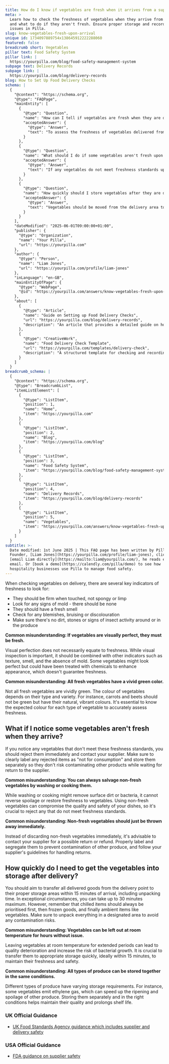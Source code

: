 ```yaml
---
title: How do I know if vegetables are fresh when it arrives from a supplier?
meta: >
  Learn how to check the freshness of vegetables when they arrive from suppliers
  and what to do if they aren't fresh. Ensure proper storage and record any
  issues in Pilla.
slug: know-vegetables-fresh-upon-arrival
unique id: 1734097889754x138645912222288060
featured: false
breadcrumb short: Vegetables
pillar text: Food Safety System
pillar link: |
  https://yourpilla.com/blog/food-safety-management-system
subpage text: Delivery Records
subpage link: |
  https://yourpilla.com/blog/delivery-records
blog: How to Set Up Food Delivery Checks
schema: |
  {
    "@context": "https://schema.org",
    "@type": "FAQPage",
    "mainEntity": [
      {
        "@type": "Question",
        "name": "How can I tell if vegetables are fresh when they are delivered from a supplier?",
        "acceptedAnswer": {
          "@type": "Answer",
          "text": "To assess the freshness of vegetables delivered from a supplier, check for firmness, absence of mold, a fresh smell, and an absence of blemishes, bruising, or discolouration. Ensure there are no signs of dirt, stones, or insect activity. Remember that visual perfection alone does not guarantee freshness; it's also important to consider other factors like texture and smell."
        }
      },
      {
        "@type": "Question",
        "name": "What should I do if some vegetables aren't fresh upon delivery?",
        "acceptedAnswer": {
          "@type": "Answer",
          "text": "If any vegetables do not meet freshness standards upon delivery, immediately reject them and notify your supplier. Clearly label rejected items as 'not for consumption' and store them separately to prevent contamination of other products while arranging for their return or refund."
        }
      },
      {
        "@type": "Question",
        "name": "How quickly should I store vegetables after they are delivered?",
        "acceptedAnswer": {
          "@type": "Answer",
          "text": "Vegetables should be moved from the delivery area to appropriate storage within 15 minutes of arrival to maintain freshness and safety. In cases where this isn't possible, a maximum of 30 minutes is permissible. Prioritize chilled and frozen goods first, and unpack vegetables in a designated area to prevent contamination."
        }
      }
    ],
    "dateModified": "2025-06-01T09:00:00+01:00",
    "publisher": {
      "@type": "Organization",
      "name": "Your Pilla",
      "url": "https://yourpilla.com"
    },
    "author": {
      "@type": "Person",
      "name": "Liam Jones",
      "url": "https://yourpilla.com/profile/liam-jones"
    },
    "inLanguage": "en-GB",
    "mainEntityOfPage": {
      "@type": "WebPage",
      "@id": "https://yourpilla.com/answers/know-vegetables-fresh-upon-arrival"
    },
    "about": [
      {
        "@type": "Article",
        "name": "Guide on Setting up Food Delivery Checks",
        "url": "https://yourpilla.com/blog/delivery-records",
        "description": "An article that provides a detailed guide on how to set up checks for food deliveries, ensuring compliance with safety standards."
      },
      {
        "@type": "CreativeWork",
        "name": "Food Delivery Check Template",
        "url": "https://yourpilla.com/templates/delivery-check",
        "description": "A structured template for checking and recording food deliveries to ensure all items meet safety and quality standards."
      }
    ]
  }
breadcrumb_schema: |
  {
    "@context": "https://schema.org",
    "@type": "BreadcrumbList",
    "itemListElement": [
      {
        "@type": "ListItem",
        "position": 1,
        "name": "Home",
        "item": "https://yourpilla.com"
      },
      {
        "@type": "ListItem",
        "position": 2,
        "name": "Blog",
        "item": "https://yourpilla.com/blog"
      },
      {
        "@type": "ListItem",
        "position": 3,
        "name": "Food Safety System",
        "item": "https://yourpilla.com/blog/food-safety-management-system"
      },
      {
        "@type": "ListItem",
        "position": 4,
        "name": "Delivery Records",
        "item": "https://yourpilla.com/blog/delivery-records"
      },
      {
        "@type": "ListItem",
        "position": 5,
        "name": "Vegetables",
        "item": "https://yourpilla.com/answers/know-vegetables-fresh-upon-arrival"
      }
    ]
  }
subtitle: >-
  Date modified: 1st June 2025 | This FAQ page has been written by Pilla
  Founder, [Liam Jones](https://yourpilla.com/profile/liam-jones), click to
  [email Liam directly](https://mailto:liam@yourpilla.com/), he reads every
  email. Or [book a demo](https://calendly.com/pilla/demo) to see how
  hospitality businesses use Pilla to manage food safety.
---
```

When checking vegetables on delivery, there are several key indicators of freshness to look for:

-   They should be firm when touched, not spongy or limp
-   Look for any signs of mold - there should be none
-   They should have a fresh smell
-   Check for any blemishes, bruising or discolouration
-   Make sure there's no dirt, stones or signs of insect activity around or in the produce

**Common misunderstanding: If vegetables are visually perfect, they must be fresh.**

Visual perfection does not necessarily equate to freshness. While visual inspection is important, it should be combined with other indicators such as texture, smell, and the absence of mold. Some vegetables might look perfect but could have been treated with chemicals to enhance appearance, which doesn't guarantee freshness.

**Common misunderstanding: All fresh vegetables have a vivid green color.**

Not all fresh vegetables are vividly green. The colour of vegetables depends on their type and variety. For instance, carrots and beets should not be green but have their natural, vibrant colours. It's essential to know the expected colour for each type of vegetable to accurately assess freshness.

## What if I notice some vegetables aren't fresh when they arrive?

If you notice any vegetables that don't meet these freshness standards, you should reject them immediately and contact your supplier. Make sure to clearly label any rejected items as "not for consumption" and store them separately so they don't risk contaminating other products while waiting for return to the supplier.

**Common misunderstanding: You can always salvage non-fresh vegetables by washing or cooking them.**

While washing or cooking might remove surface dirt or bacteria, it cannot reverse spoilage or restore freshness to vegetables. Using non-fresh vegetables can compromise the quality and safety of your dishes, so it's crucial to reject any that do not meet freshness standards.

**Common misunderstanding: Non-fresh vegetables should just be thrown away immediately.**

Instead of discarding non-fresh vegetables immediately, it's advisable to contact your supplier for a possible return or refund. Properly label and segregate them to prevent contamination of other produce, and follow your supplier's guidelines for handling returns.

## How quickly do I need to get the vegetables into storage after delivery?

You should aim to transfer all delivered goods from the delivery point to their proper storage areas within 15 minutes of arrival, including unpacking time. In exceptional circumstances, you can take up to 30 minutes maximum. However, remember that chilled items should always be prioritised first, then frozen goods, and finally ambient items like vegetables. Make sure to unpack everything in a designated area to avoid any contamination risks.

**Common misunderstanding: Vegetables can be left out at room temperature for hours without issue.**

Leaving vegetables at room temperature for extended periods can lead to quality deterioration and increase the risk of bacterial growth. It is crucial to transfer them to appropriate storage quickly, ideally within 15 minutes, to maintain their freshness and safety.

**Common misunderstanding: All types of produce can be stored together in the same conditions.**

Different types of produce have varying storage requirements. For instance, some vegetables emit ethylene gas, which can speed up the ripening and spoilage of other produce. Storing them separately and in the right conditions helps maintain their quality and prolongs shelf life.

### UK Official Guidance

-   [UK Food Standards Agency guidance which includes supplier and delivery safety](https://www.food.gov.uk/business-guidance/managing-food-safety)

### USA Official Guidance

-   [FDA guidance on supplier safety](https://www.fda.gov/food/importing-food-products-united-states/industry-resources-third-party-audit-standards-and-fsma-supplier-verification-requirements)

